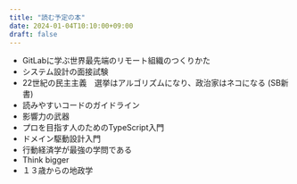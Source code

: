 ```yaml
---
title: "読む予定の本"
date: 2024-01-04T10:10:00+09:00
draft: false
---
```

<!--more-->
- GitLabに学ぶ世界最先端のリモート組織のつくりかた
- システム設計の面接試験
- 22世紀の民主主義　選挙はアルゴリズムになり、政治家はネコになる (SB新書) 
- 読みやすいコードのガイドライン
- 影響力の武器
- プロを目指す人のためのTypeScript入門
- ドメイン駆動設計入門
- 行動経済学が最強の学問である
- Think bigger
- １３歳からの地政学
